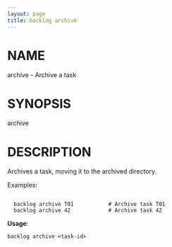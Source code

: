 ```yaml
---
layout: page
title: backlog archive
---
```


# NAME

archive - Archive a task

# SYNOPSIS

archive

# DESCRIPTION

Archives a task, moving it to the archived directory.

Examples:
```

  backlog archive T01           # Archive task T01
  backlog archive 42            # Archive task 42

```

**Usage**:

```
backlog archive <task-id>
```
